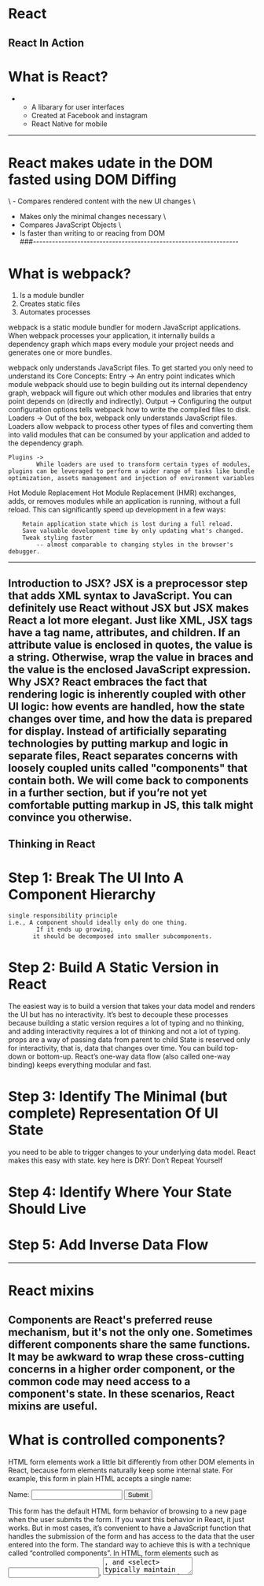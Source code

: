 # React
React In Action 
-
# What is React? 
-
  - A libarary for user interfaces  
  - Created at Facebook and instagram  
  - React Native for mobile  
----------------------------------------------------------------
# React makes udate in the DOM fasted using DOM Diffing 
\ - Compares rendered content with the new UI changes \
  - Makes only the minimal changes necessary \
  - Compares JavaScript Objects \
  - Is faster than writing to or reacing from DOM \
###-----------------------------------------------------------------
# What is webpack?

1) Is a module bundler
2) Creates static files
3) Automates processes

webpack is a static module bundler for modern JavaScript applications. When webpack processes your application, it internally builds a dependency graph which maps every module your project needs and generates one or more bundles.

webpack only understands JavaScript files. 
To get started you only need to understand its Core Concepts:
	Entry -> 
			An entry point indicates which module webpack should use to begin building out its internal dependency graph, 
			webpack will figure out which other modules and libraries that entry point depends on (directly and indirectly).
	Output -> 
			Configuring the output configuration options tells webpack how to write the compiled files to disk. 
	Loaders ->
			Out of the box, webpack only understands JavaScript files. Loaders allow webpack to process other types of files and converting them into valid modules that can be consumed by your application and added to the dependency graph.
	
	Plugins -> 
			While loaders are used to transform certain types of modules, plugins can be leveraged to perform a wider range of tasks like bundle optimization, assets management and injection of environment variables

Hot Module Replacement
	Hot Module Replacement (HMR) exchanges, adds, or removes modules while an application is running, without a full reload. This can significantly speed up development in a few ways:

		Retain application state which is lost during a full reload.
		Save valuable development time by only updating what's changed.
		Tweak styling faster 
			-- almost comparable to changing styles in the browser's debugger.
-----------------------------------------------------------------
Introduction to JSX?
JSX is a preprocessor step that adds XML syntax to JavaScript. 
You can definitely use React without JSX but JSX makes React a lot more elegant.
Just like XML, JSX tags have a tag name, attributes, and children. 
If an attribute value is enclosed in quotes, the value is a string. Otherwise, 
wrap the value in braces and the value is the enclosed JavaScript expression.
Why JSX?
React embraces the fact that rendering logic is inherently coupled with other
 UI logic: how events are handled, 
 how the state changes over time, 
 and how the data is prepared for display.
Instead of artificially separating technologies by putting markup and logic in separate files, React separates concerns with loosely coupled units called "components" that contain both. 
We will come back to components in a further section, but if you’re not yet comfortable putting markup in JS, this talk might convince you otherwise.
-----------------------------------------------------------------
Thinking in React
-----------------------------------------------------------------
# Step 1: Break The UI Into A Component Hierarchy
	single responsibility principle
	i.e., A component should ideally only do one thing. 
	        If it ends up growing, 
	       it should be decomposed into smaller subcomponents.

# Step 2: Build A Static Version in React
The easiest way is to build a version that takes your data model and renders the UI but has no interactivity. 
It’s best to decouple these processes because building a static version requires a lot of typing and no thinking, and adding interactivity requires a lot of thinking and not a lot of typing. 
props are a way of passing data from parent to child
State is reserved only for interactivity, that is, data that changes over time. 
You can build top-down or bottom-up. 
React’s one-way data flow (also called one-way binding) keeps everything modular and fast.

# Step 3: Identify The Minimal (but complete) Representation Of UI State
you need to be able to trigger changes to your underlying data model. React makes this easy with state.
key here is DRY: Don’t Repeat Yourself

# Step 4: Identify Where Your State Should Live

# Step 5: Add Inverse Data Flow
--------------------------------------------------------------
# React mixins
Components are React's preferred reuse mechanism, but it's not the only one. Sometimes different components share the same functions. It may be awkward to wrap these cross-cutting concerns in a higher order component, or the common code may need access to a component's state. In these scenarios, React mixins are useful.
-------------------------------------------------------------
# What is controlled components?

HTML form elements work a little bit differently from other DOM elements in React, because form elements naturally keep some internal state. For example, this form in plain HTML accepts a single name:
<form>
  <label>
    Name:
    <input type="text" name="name" />
  </label>
  <input type="submit" value="Submit" />
</form>
This form has the default HTML form behavior of browsing to a new page when the user submits the form. If you want this behavior in React, it just works. But in most cases, it’s convenient to have a JavaScript function that handles the submission of the form and has access to the data that the user entered into the form. The standard way to achieve this is with a technique called “controlled components”.
In HTML, form elements such as <input>, <textarea>, and <select> typically maintain their own state and update it based on user input. In React, mutable state is typically kept in the state property of components, and only updated with setState().
	
----------------------------------------------------------
# Ref
In most cases, we recommend using controlled components to implement forms. In a controlled component, form data is handled by a React component. The alternative is uncontrolled components, where form data is handled by the DOM itself.
To write an uncontrolled component, instead of writing an event handler for every state update, you can use a ref to get form values from the DOM.
